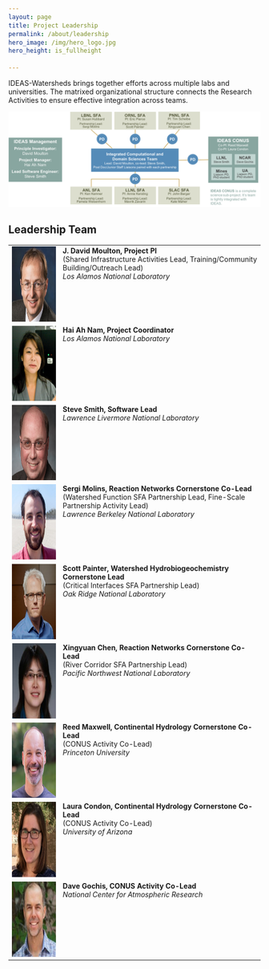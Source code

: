 ```yaml
---
layout: page
title: Project Leadership
permalink: /about/leadership
hero_image: /img/hero_logo.jpg
hero_height: is_fullheight

---
```

IDEAS-Watersheds brings together efforts across multiple labs and universities.  The matrixed organizational structure connects the Research Activities to ensure effective integration across teams.

<p align="center">
  <img width="800" src="../img/OrgChart-v7.png">
</p>

<h2>Leadership Team</h2>
<table>
<tbody>
<tr>
<td><img class="alignleft" src="../img/photos/dmoulton.png" alt="David Moulton" width="150" height="150"></td>
<td valign="top"><strong>J. David Moulton, Project PI</strong><br />
(Shared Infrastructure Activities Lead, Training/Community Building/Outreach Lead)<br />
<em>Los Alamos National Laboratory</em></td>
</tr>
<tr>
<td><img class="alignleft" src="../img/photos/hnam.png" alt="Hai Ah Nam" width="150" height="150"></td>
<td valign="top"><strong>Hai Ah Nam, Project Coordinator</strong><br />
<em>Los Alamos National Laboratory</em></td>
</tr>
<tr>
<td><img class="alignleft" src="../img/photos/ssmith.png" alt="Steve Smith" width="150" height="150"></td>
<td valign="top"><strong>Steve Smith, Software Lead</strong><br />
<em>Lawrence Livermore National Laboratory</em></td>
</tr>
<tr>
<td><img class="alignleft" src="../img/photos/smolins.png" alt="Sergi Molins" width="150" height="150"></td>
<td valign="top"><strong>Sergi Molins, Reaction Networks Cornerstone Co-Lead</strong><br />
(Watershed Function SFA Partnership Lead, Fine-Scale Partnership Activity Lead)<br />
<em>Lawrence Berkeley National Laboratory</em></td>
</tr>
<tr>
<td><img class="alignleft" src="../img/photos/spainter.png" alt="Scott Painter" width="150" height="150"></td>
<td valign="top"><strong>Scott Painter, Watershed Hydrobiogeochemistry Cornerstone Lead</strong><br />
(Critical Interfaces SFA Partnership Lead)<br />
<em>Oak Ridge National Laboratory</em></td>
</tr>
<tr>
<td><img class="alignleft" src="../img/photos/xchen.png" alt="Xingyuan Chen" width="150" height="150"></td>
<td valign="top"><strong>Xingyuan Chen,</strong> <strong>Reaction Networks Cornerstone Co-Lead</strong><br />
(River Corridor SFA Partnership Lead)<br />
<em>Pacific Northwest National Laboratory</em></td>
</tr>
<tr>
<td><img class="alignleft" src="../img/photos/rmaxwell.png" alt="Reed Maxwell" width="150" height="150"></td>
<td valign="top"><strong>Reed Maxwell, Continental Hydrology Cornerstone Co-Lead</strong><br />
(CONUS Activity Co-Lead)<br />
<em>Princeton University</em></td>
</tr>
<tr>
<td><img class="alignleft" src="../img/photos/lcondon.png" alt="Laura Condon" width="150" height="150"></td>
<td valign="top"><strong>Laura Condon, Continental Hydrology Cornerstone Co-Lead</strong><br />
(CONUS Activity Co-Lead)<br />
<em>University of Arizona</em></td>
</tr>
<tr>
<td><img class="alignleft" src="../img/photos/dgochis.png" alt="Dave Gochis" width="150" height="150"></td>
<td valign="top"><strong>Dave Gochis, CONUS Activity Co-Lead<br />
</strong><em>National Center for Atmospheric Research</em><strong><br />
</strong></td>
</tr>
</tbody>
</table>

[IDEAS-Classic]: https://ideas-productivity.org/ideas-classic/
[IDEAS]: https://ideas-productivity.org/


